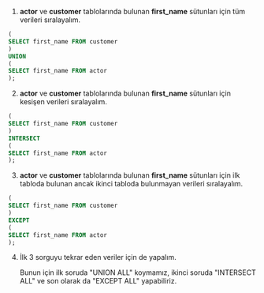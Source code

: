 1. **actor** ve **customer** tablolarında bulunan **first_name** sütunları için tüm verileri sıralayalım.

```sql
(
SELECT first_name FROM customer
)
UNION 
(
SELECT first_name FROM actor
);
```

2. **actor** ve **customer** tablolarında bulunan **first_name** sütunları için kesişen verileri sıralayalım.

```sql
(
SELECT first_name FROM customer
)
INTERSECT
(
SELECT first_name FROM actor
);
```

3. **actor** ve **customer** tablolarında bulunan **first_name** sütunları için ilk tabloda bulunan ancak ikinci tabloda bulunmayan verileri sıralayalım.

```sql
(
SELECT first_name FROM customer
)
EXCEPT
(
SELECT first_name FROM actor
);
```

4. İlk 3 sorguyu tekrar eden veriler için de yapalım. 

   Bunun için ilk soruda "UNION ALL" koymamız, ikinci soruda "INTERSECT ALL" ve son olarak da "EXCEPT ALL" yapabiliriz.
